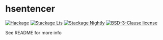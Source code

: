 # hsentencer

[![Hackage](https://img.shields.io/hackage/v/hsentencer.svg?logo=haskell)](https://hackage.haskell.org/package/hsentencer)
[![Stackage Lts](http://stackage.org/package/hsentencer/badge/lts)](http://stackage.org/lts/package/hsentencer)
[![Stackage Nightly](http://stackage.org/package/hsentencer/badge/nightly)](http://stackage.org/nightly/package/hsentencer)
[![BSD-3-Clause license](https://img.shields.io/badge/license-BSD--3--Clause-blue.svg)](LICENSE)

See README for more info
